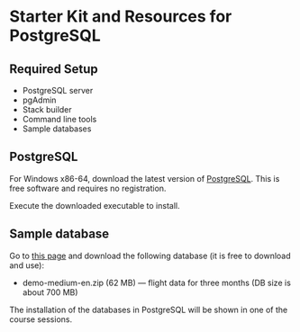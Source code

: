 # Starter Kit and Resources for PostgreSQL

## Required Setup

- PostgreSQL server
- pgAdmin
- Stack builder
- Command line tools
- Sample databases

## PostgreSQL 

For Windows x86-64, download the latest version of [PostgreSQL](https://www.enterprisedb.com/downloads/postgres-postgresql-downloads). This is free software and requires no registration.

Execute the downloaded executable to install.

 
## Sample database

Go to [this page](https://postgrespro.com/community/demodb) and download the following database (it is free to download and use): 

- demo-medium-en.zip (62 MB) — flight data for three months (DB size is about 700 MB)

The installation of the databases in PostgreSQL will be shown in one of the course sessions.
